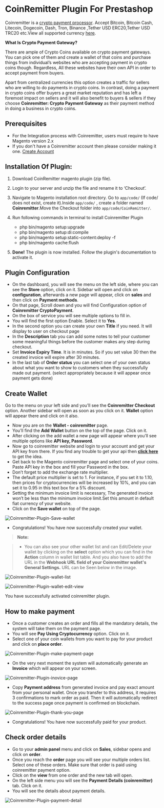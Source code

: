 CoinRemitter Plugin For Prestashop
===

Coinremitter is a [crypto payment processor](http://coinremitter.com). Accept Bitcoin, Bitcoin Cash, Litecoin, Dogecoin, Dash, Tron, Binance ,Tether USD ERC20,Tether USD TRC20 etc.View all supported currency [here](http://coinremitter.com/supported-currencies).


**What Is Crypto Payment Gateway?**

There are ample of Crypto Coins available on crypto payment gateways. You can pick one of them and create a wallet of that coins and purchase things from individual’s websites who are accepting payment in crypto coins though. Regardless, All these websites have their own API in order to accept payment from buyers.

Apart from centralized currencies this option creates a traffic for sellers who are willing to do payments in crypto coins. In contrast, doing a payment in crypto coins offer buyers a great market  reputation and has left a foremost impact on sellers and it will also benefit to buyers & sellers if they choose **Coinremitter: Crypto Payment Gateway** as their payment method in doing a business in crypto coins.



Prerequisites
---
* For the Integration process with Coinremitter, users must require to have  Magento version 2.x
* If you don't have a Coinremitter account then please consider making it one.  [Create Account ](https://coinremitter.com/signup)

Installation Of Plugin:
---
1. Download CoinRemitter magento plugin (zip file).
2. Login to your server and unzip the file and rename it to ‘Checkout’.
3. Navigate to Magento installation root directory. Go to `app/code/` (If code/ does not exist, create it).Inside `app/code/` , create a folder named **Coinremitter**.Move the Checkout folder into `app/code/CoinRemitter/`.
4. Run following commands in terminal to install Coinremitter Plugin
	* php bin/magento setup:upgrade 
	* php bin/magento setup:di:compile
	* php bin/magento setup:static-content:deploy -f
	* php bin/magento cache:flush

5. **Done!** The plugin is now installed. Follow the plugin's documentation to activate it.

Plugin Configuration
---
* On the dashboard, you will see the menu on the left side, where you can see the **Store** option, click on it. Sidebar will open and click on **configuration**, afterwards a new page will appear, click on **sales** and then click on **Payment methods**.
* On that page, Scroll down and you will find Configuration option of **Coinremitter CryptoPayment**. 
* On the box of service you will see multiple options to fill in.
* You will find the first option Enable. Select it to **Yes**.
* In the second option you can create your own **Title** if you need. It will display to user on checkout page
* In the **Description** tab you can add some notes to tell your customer some meaningful things before the customer makes any step during checkout. 
* Set **Invoice Expiry Time**. It is in minutes. So if you set value 30 then the created invoice will expire after 30 minutes.
* In the last tab of **Order status** you can select one of your own status about what you want to show to customers when they successfully made out payment. 
(select appropriately because it will appear once payment gets done)

Create Wallet
---
Go to the menu on your left side and you’ll see the **Coinremitter Checkout** option. Another sidebar will open as soon as you click on it. **Wallet** option will appear there and click on it also.

* Now you are on the **Wallet - coinremitter** page.
* You’ll find the **Add Wallet** button on the top of the page. Click on it.
* After clicking on the add wallet a new page will appear where you’ll see multiple options like **API key, Password**.
* Now go to coinremitter website and login to your account and get your API key from there. If you find any trouble to get your api then [**click here**](https://blog.coinremitter.com/how-to-get-api-key-and-password-of-coinremitter-wallet/) to get the idea.
* Get back to the Magento coinremitter page and select one of your coins. Paste API key in the box and fill your Password in the box.
* Don’t forget to add the exchange rate multiplier.
* The default price multiplier is set to 1. For instance, if you set it to 1.10, then prices for cryptocurrencies will be increased by 10%, and you can set it to 0.95 in this text box for a 5% discount.
* Setting the minimum invoice limit is necessary, The generated invoice won’t be less than the minimum invoice limit.Set this amount in default fiat currency of your website.
* Click on the **Save wallet** on top of the page.

![Coinremitter-Plugin-Save-wallet](https://coinremitter.com/assets/img/screenshots/magento2/add-wallet.png)

* Congratulations! You have now successfully created your wallet.

> **Note:**

> - You can also see your other wallet list and can Edit/Delete your wallet by clicking on the **select** option which you can find in the **Action** column in wallet list table. And you also have to add the URL in the **Webhook URL field of your Coinremitter wallet's General Settings.** URL can be Seen below in the image.

![Coinremitter-Plugin-wallet-list](https://coinremitter.com/assets/img/screenshots/magento2/wallets.png)

![Coinremitter-Plugin-wallet-edit-view](https://coinremitter.com/assets/img/screenshots/magento2/edit-wallet.png)

You have successfully activated coinremitter plugin.

How to make payment
---
* Once a customer creates an order and fills all the mandatory details, the system will take them on the payment page.
* You will see **Pay Using Cryptocurrency** option. Click on it.
* Select one of your coin wallets from you want to pay for your product and click on **place order**.

![Coinremitter-Plugin-make-payment-page](https://coinremitter.com/assets/img/screenshots/magento2/checkout.png)

* On the very next moment the system will automatically generate an **Invoice** which will appear on your screen.

![Coinremitter-Plugin-inovice-page](https://coinremitter.com/assets/img/screenshots/magento2/invoice.png)

* Copy **Payment address** from generated invoice and pay exact amount from your personal wallet. Once you transfer to this address, it requires 3 confirmations to mark order as paid. Then it will automatically redirect to the success page once payment is confirmed on blockchain.

![Coinremitter-Plugin-thank-you-page](https://coinremitter.com/assets/img/screenshots/magento2/thankyou.png) 

* Congratulations! You have now successfully paid for your product. 

Check order details
---
* Go to your **admin panel** menu and click on **Sales**, sidebar opens and click on **order**.
* Once you reach the **order** page you will see your multiple orders list. Select one of these orders. Make sure that order is paid using coinremitter payment option.
* Click on the **view** from one order and the new tab will open. 
* On the left side menu you will see the **Payment Details (coinremitter)** tab. Click on it.
* You will see the details about payment details.

![Coinremitter-Plugin-payment-detail](https://coinremitter.com/assets/img/screenshots/magento2/payment-detail.png) 
